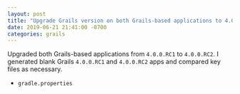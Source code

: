 ```yaml
---
layout: post
title: "Upgrade Grails version on both Grails-based applications to 4.0.0.RC2"
date: 2019-06-21 21:41:00 -0700
categories: grails
---
```

Upgraded both Grails-based applications from `4.0.0.RC1` to `4.0.0.RC2`.  I generated
blank Grails `4.0.0.RC1` and `4.0.0.RC2` apps and compared key files as necessary.

* `gradle.properties`
